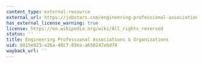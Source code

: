 ```yaml
---
content_type: external-resource
external_url: https://jobstars.com/engineering-professional-associations-organizations/
has_external_license_warning: true
license: https://en.wikipedia.org/wiki/All_rights_reserved
status: ''
title: Engineering Professional Associations & Organizations
uid: 8015e923-a26a-40c7-83ea-a658247ebd74
wayback_url: ''
---
```

